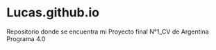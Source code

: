 # Lucas.github.io
Repositorio donde se encuentra mi Proyecto final N°1_CV de Argentina Programa 4.0
